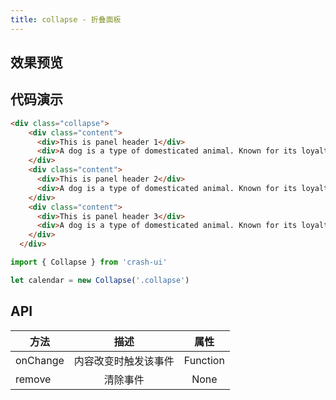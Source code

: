 ```yaml
---
title: collapse - 折叠面板
---
```


## 效果预览

<collapse />

## 代码演示

``` html
<div class="collapse">
    <div class="content">
      <div>This is panel header 1</div>
      <div>A dog is a type of domesticated animal. Known for its loyalty and faithfulness, it can be found as a welcome guest in many households across the world.</div>
    </div>
    <div class="content">
      <div>This is panel header 2</div>
      <div>A dog is a type of domesticated animal. Known for its loyalty and faithfulness, it can be found as a welcome guest in many households across the world.</div>
    </div>
    <div class="content">
      <div>This is panel header 3</div>
      <div>A dog is a type of domesticated animal. Known for its loyalty and faithfulness, it can be found as a welcome guest in many households across the world.</div>
    </div>
  </div>
```

``` js
import { Collapse } from 'crash-ui'

let calendar = new Collapse('.collapse')
```

## API

| 方法     |         描述         |   属性   |
|----------|:--------------------:|:--------:|
| onChange | 内容改变时触发该事件 | Function |
| remove   |       清除事件       |   None   |
